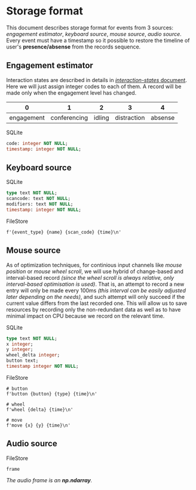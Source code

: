 # Storage format

This document describes storage format for events from 3 sources: _engagement estimator_, _keyboard source_, _mouse source_, _audio source_. Every event must have a timestamp so it possible to restore the timeline of user's **presence/absense** from the records sequence.

## Engagement estimator

Interaction states are described in details in [_interaction-states_ document](interaction-states.md). Here we will just assign integer codes to each of them. A record will be made only when the engagement level has changed.

| 0          | 1            | 2      | 3           | 4       |
| ---------- | ------------ | ------ | ----------- | ------- |
| engagement | conferencing | idling | distraction | absense |

SQLite

```SQL
code: integer NOT NULL;
timestamp: integer NOT NULL;
```

## Keyboard source

SQLite

```sql
type text NOT NULL;
scancode: text NOT NULL;
modifiers: text NOT NULL;
timestamp: integer NOT NULL;
```

FileStore

```text
f'{event_type} {name} {scan_code} {time}\n'
```

## Mouse source

As of optimization techniques, for continious input channels like _mouse position_ or _mouse wheel scroll_, we will use hybrid of change-based and interval-based record _(since the wheel scroll is always relative, only interval-based optimisation is used)_. That is, an attempt to record a new entry will only be made every 100ms _(this interval can be easily adjusted later depending on the needs)_, and such attempt will only succeed if the current value differs from the last recorded one. This will allow us to save resources by recording only the non-redundant data as well as to have minimal impact on CPU because we record on the relevant time.

SQLite

```sql
type text NOT NULL;
x integer;
y integer;
wheel_delta integer;
button text;
timestamp integer NOT NULL;
```

FileStore

```text
# button
f'button {button} {type} {time}\n'

# wheel
f'wheel {delta} {time}\n'

# move
f'move {x} {y} {time}\n'
```

## Audio source

FileStore

```text
frame
```

_The audio frame is an **np.ndarray**._
